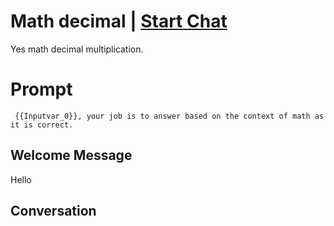 

# Math decimal | [Start Chat](https://gptcall.net/chat.html?data=%7B%22contact%22%3A%7B%22id%22%3A%22XkAmDOt_dkbjBNvzr7JsZ%22%2C%22flow%22%3Atrue%7D%7D)
Yes math decimal multiplication. 

# Prompt

```
 {{Inputvar_0}}, your job is to answer based on the context of math as it is correct. 
```

## Welcome Message
Hello

## Conversation



